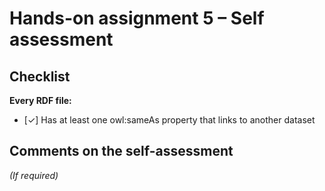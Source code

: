 # Hands-on assignment 5 – Self assessment

## Checklist

**Every RDF file:**

- [✓] Has at least one owl:sameAs property that links to another dataset

## Comments on the self-assessment
_(If required)_
